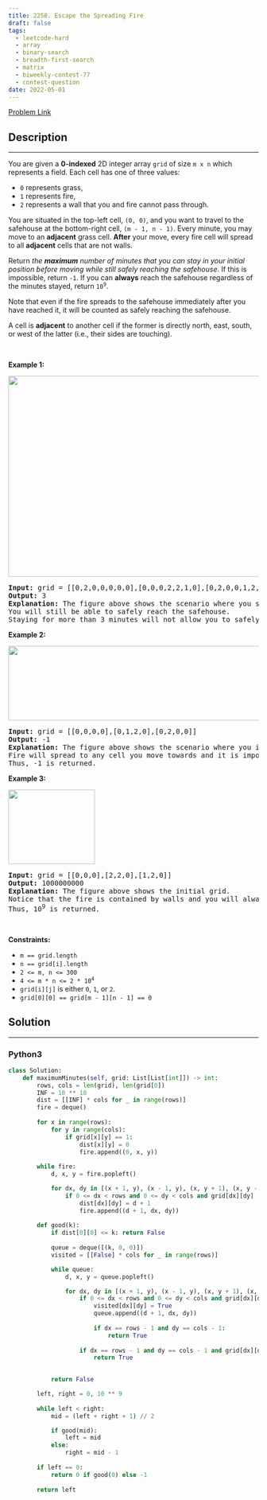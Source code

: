 ```yaml
---
title: 2258. Escape the Spreading Fire
draft: false
tags: 
  - leetcode-hard
  - array
  - binary-search
  - breadth-first-search
  - matrix
  - biweekly-contest-77
  - contest-question
date: 2022-05-01
---
```


[Problem Link](https://leetcode.com/problems/escape-the-spreading-fire/)

## Description

---
<p>You are given a <strong>0-indexed</strong> 2D integer array <code>grid</code> of size <code>m x n</code> which represents a field. Each cell has one of three values:</p>

<ul>
	<li><code>0</code> represents grass,</li>
	<li><code>1</code> represents fire,</li>
	<li><code>2</code> represents a wall that you and fire cannot pass through.</li>
</ul>

<p>You are situated in the top-left cell, <code>(0, 0)</code>, and you want to travel to the safehouse at the bottom-right cell, <code>(m - 1, n - 1)</code>. Every minute, you may move to an <strong>adjacent</strong> grass cell. <strong>After</strong> your move, every fire cell will spread to all <strong>adjacent</strong> cells that are not walls.</p>

<p>Return <em>the <strong>maximum</strong> number of minutes that you can stay in your initial position before moving while still safely reaching the safehouse</em>. If this is impossible, return <code>-1</code>. If you can <strong>always</strong> reach the safehouse regardless of the minutes stayed, return <code>10<sup>9</sup></code>.</p>

<p>Note that even if the fire spreads to the safehouse immediately after you have reached it, it will be counted as safely reaching the safehouse.</p>

<p>A cell is <strong>adjacent</strong> to another cell if the former is directly north, east, south, or west of the latter (i.e., their sides are touching).</p>

<p>&nbsp;</p>
<p><strong class="example">Example 1:</strong></p>
<img alt="" src="https://assets.leetcode.com/uploads/2022/03/10/ex1new.jpg" style="width: 650px; height: 404px;" />
<pre>
<strong>Input:</strong> grid = [[0,2,0,0,0,0,0],[0,0,0,2,2,1,0],[0,2,0,0,1,2,0],[0,0,2,2,2,0,2],[0,0,0,0,0,0,0]]
<strong>Output:</strong> 3
<strong>Explanation:</strong> The figure above shows the scenario where you stay in the initial position for 3 minutes.
You will still be able to safely reach the safehouse.
Staying for more than 3 minutes will not allow you to safely reach the safehouse.</pre>

<p><strong class="example">Example 2:</strong></p>
<img alt="" src="https://assets.leetcode.com/uploads/2022/03/10/ex2new2.jpg" style="width: 515px; height: 150px;" />
<pre>
<strong>Input:</strong> grid = [[0,0,0,0],[0,1,2,0],[0,2,0,0]]
<strong>Output:</strong> -1
<strong>Explanation:</strong> The figure above shows the scenario where you immediately move towards the safehouse.
Fire will spread to any cell you move towards and it is impossible to safely reach the safehouse.
Thus, -1 is returned.
</pre>

<p><strong class="example">Example 3:</strong></p>
<img alt="" src="https://assets.leetcode.com/uploads/2022/03/10/ex3new.jpg" style="width: 174px; height: 150px;" />
<pre>
<strong>Input:</strong> grid = [[0,0,0],[2,2,0],[1,2,0]]
<strong>Output:</strong> 1000000000
<strong>Explanation:</strong> The figure above shows the initial grid.
Notice that the fire is contained by walls and you will always be able to safely reach the safehouse.
Thus, 10<sup>9</sup> is returned.
</pre>

<p>&nbsp;</p>
<p><strong>Constraints:</strong></p>

<ul>
	<li><code>m == grid.length</code></li>
	<li><code>n == grid[i].length</code></li>
	<li><code>2 &lt;= m, n &lt;= 300</code></li>
	<li><code>4 &lt;= m * n &lt;= 2 * 10<sup>4</sup></code></li>
	<li><code>grid[i][j]</code> is either <code>0</code>, <code>1</code>, or <code>2</code>.</li>
	<li><code>grid[0][0] == grid[m - 1][n - 1] == 0</code></li>
</ul>


## Solution

---
### Python3
``` py title='escape-the-spreading-fire'
class Solution:
    def maximumMinutes(self, grid: List[List[int]]) -> int:
        rows, cols = len(grid), len(grid[0])
        INF = 10 ** 10
        dist = [[INF] * cols for _ in range(rows)]
        fire = deque()
        
        for x in range(rows):
            for y in range(cols):
                if grid[x][y] == 1:
                    dist[x][y] = 0
                    fire.append((0, x, y))
        
        while fire:
            d, x, y = fire.popleft()

            for dx, dy in [(x + 1, y), (x - 1, y), (x, y + 1), (x, y - 1)]:
                if 0 <= dx < rows and 0 <= dy < cols and grid[dx][dy] != 2 and dist[dx][dy] == INF:
                    dist[dx][dy] = d + 1
                    fire.append((d + 1, dx, dy))
        
        def good(k):
            if dist[0][0] <= k: return False
            
            queue = deque([(k, 0, 0)])
            visited = [[False] * cols for _ in range(rows)]

            while queue:
                d, x, y = queue.popleft()

                for dx, dy in [(x + 1, y), (x - 1, y), (x, y + 1), (x, y - 1)]:
                    if 0 <= dx < rows and 0 <= dy < cols and grid[dx][dy] != 2 and not visited[dx][dy] and d + 1 < dist[dx][dy]:
                        visited[dx][dy] = True
                        queue.append((d + 1, dx, dy))
                        
                        if dx == rows - 1 and dy == cols - 1: 
                            return True
                    
                    if dx == rows - 1 and dy == cols - 1 and grid[dx][dy] != 2 and not visited[dx][dy] and d + 1 <= dist[dx][dy]: 
                        return True

            
            return False

        left, right = 0, 10 ** 9
        
        while left < right:
            mid = (left + right + 1) // 2

            if good(mid):
                left = mid
            else:
                right = mid - 1
        
        if left == 0:
            return 0 if good(0) else -1
                
        return left

```

